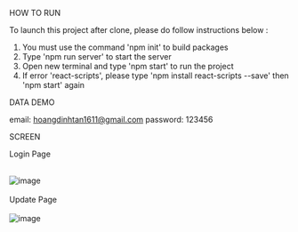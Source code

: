 HOW TO RUN

To launch this project after clone, please do follow instructions below :
1. You must use the command 'npm init' to build packages
2. Type 'npm run server' to start the server
3. Open new terminal and type 'npm start' to run the project
4. If error 'react-scripts', please type 'npm install react-scripts --save' then 'npm start' again


DATA DEMO

email: hoangdinhtan1611@gmail.com password: 123456

SCREEN

Login Page
<br>
<br>

![image](https://user-images.githubusercontent.com/38500698/223657661-8b30f994-c05d-47d5-b4f2-4633521b691a.png)
<br>
<br>
Update Page
<br>
<br>
![image](https://user-images.githubusercontent.com/38500698/223657791-582e10be-6f7f-4160-918d-498bc4fe9ebd.png)
